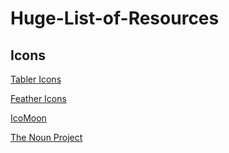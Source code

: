 # Huge-List-of-Resources

## Icons
[Tabler Icons](https://tablericons.com/?mc_cid=6eef277a4d&mc_eid=[UNIQID])

[Feather Icons](https://feathericons.com/?mc_cid=6eef277a4d&mc_eid=[UNIQID])

[IcoMoon](https://icomoon.io/?mc_cid=6eef277a4d&mc_eid=[UNIQID])

[The Noun Project](https://thenounproject.com/?mc_cid=6eef277a4d&mc_eid=[UNIQID])
